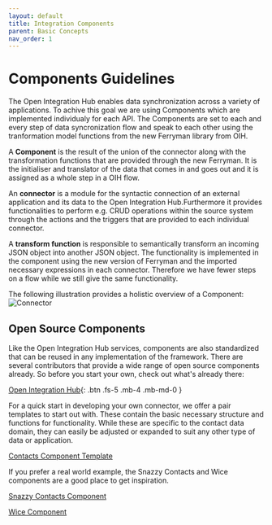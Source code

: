 ```yaml
---
layout: default
title: Integration Components
parent: Basic Concepts
nav_order: 1
---
```


# Components Guidelines

The Open Integration Hub enables data synchronization across a variety of applications. To achive this goal we are using Components which are implemented individualy for each API. The Components
are set to each and every step of data syncronization flow and speak to each other using the tranformation model functions from the new Ferryman library from OIH.

A **Component** is the result of the union of the connector along with the transformation functions that are provided through the new Ferryman. It is the initialiser and translator of the data
that comes in and goes out and it is assigned as a whole step in a OIH flow.

An **connector** is a module for the syntactic connection of an external application and its data to the Open Integration Hub.Furthermore it provides functionalities to perform e.g. CRUD
operations within the source system through the actions and the triggers that are provided to each individual connector.

A **transform function** is responsible to semantically transform an incoming JSON object into another JSON object. The functionality is implemented in the component using the
new version of Ferryman and the imported necessary expressions in each connector. Therefore we have fewer steps on a flow while we still give the same functionality.

The following illustration provides a holistic overview of a Component:
![Connector](https://raw.githubusercontent.com/openintegrationhub/openintegrationhub.github.io/master/assets/images/ConnectorsV3.png)

## Open Source Components

Like the Open Integration Hub services, components are also standardized that can be reused in any implementation of the framework. There are several contributors that provide a wide range of open source components already. So before you start your own, check out what's already there:

[Open Integration Hub](https://github.com/openintegrationhub){: .btn .fs-5 .mb-4 .mb-md-0 }

For a quick start in developing your own connector, we offer a pair templates to start out with. These contain the basic necessary structure and functions for functionality. While these are specific to the contact data domain, they can easily be adjusted or expanded to suit any other type of data or application.

[Contacts Component Template](https://github.com/openintegrationhub/contacts-adapter-template)

<!-- [Contacts Transformer Template](https://github.com/openintegrationhub/contacts-transformer-template) -->

<!-- If you want to build your own connector, we suggest you start with a our node.js example, to understand the structure and what you need to get going. Most components are build in node.js, although you can choose any language you want.

[node.js example](https://openintegrationhub.github.io//docs/Connectors/building-nodejs-component.html) -->

If you prefer a real world example, the Snazzy Contacts and Wice components are a good place to get inspiration.

[Snazzy Contacts Component](https://github.com/openintegrationhub/snazzycontacts-adapter)

<!-- [Snazzy Contacts Transformer](https://github.com/openintegrationhubsnazzycontacts-transformer) -->

[Wice Component](https://github.com/openintegrationhub/wicecrm-adapter)

<!-- [Wice Transformer](https://github.com/openintegrationhub/wicecrm-transformer) -->
